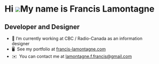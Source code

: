 <!--
**flamont/flamont** is a ✨ _special_ ✨ repository because its `README.md` (this file) appears on your GitHub profile.

Here are some ideas to get you started:

- 🔭 I’m currently working on ...
- 🌱 I’m currently learning ...
- 👯 I’m looking to collaborate on ...
- 🤔 I’m looking for help with ...
- 💬 Ask me about ...
- 📫 How to reach me: ...
- 😄 Pronouns: ...
- ⚡ Fun fact: ...
-->


Hi ![](https://user-images.githubusercontent.com/18350557/176309783-0785949b-9127-417c-8b55-ab5a4333674e.gif)My name is Francis Lamontagne
==========================================================================================================================================

Developer and Designer
--------------------------

* 🔭 I’m currently working at CBC / Radio-Canada as an information designer
* 🖥️  See my portfolio at [francis-lamontagne.com](http://francis-lamontagne.com)
* ✉️  You can contact me at [lamontagne.f.francis@gmail.com](mailto:lamontagne.f.francis@gmail.com)
